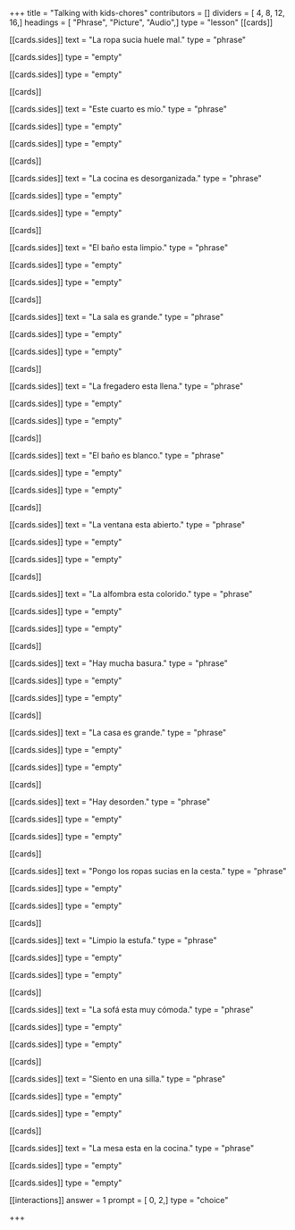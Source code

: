 +++
title = "Talking with kids-chores"
contributors = []
dividers = [ 4, 8, 12, 16,]
headings = [ "Phrase", "Picture", "Audio",]
type = "lesson"
[[cards]]

[[cards.sides]]
text = "La ropa sucia huele mal."
type = "phrase"

[[cards.sides]]
type = "empty"

[[cards.sides]]
type = "empty"

[[cards]]

[[cards.sides]]
text = "Este cuarto es mío."
type = "phrase"

[[cards.sides]]
type = "empty"

[[cards.sides]]
type = "empty"

[[cards]]

[[cards.sides]]
text = "La cocina es desorganizada."
type = "phrase"

[[cards.sides]]
type = "empty"

[[cards.sides]]
type = "empty"

[[cards]]

[[cards.sides]]
text = "El baño esta limpio."
type = "phrase"

[[cards.sides]]
type = "empty"

[[cards.sides]]
type = "empty"

[[cards]]

[[cards.sides]]
text = "La sala es grande."
type = "phrase"

[[cards.sides]]
type = "empty"

[[cards.sides]]
type = "empty"

[[cards]]

[[cards.sides]]
text = "La fregadero esta llena."
type = "phrase"

[[cards.sides]]
type = "empty"

[[cards.sides]]
type = "empty"

[[cards]]

[[cards.sides]]
text = "El baño es blanco."
type = "phrase"

[[cards.sides]]
type = "empty"

[[cards.sides]]
type = "empty"

[[cards]]

[[cards.sides]]
text = "La ventana esta abierto."
type = "phrase"

[[cards.sides]]
type = "empty"

[[cards.sides]]
type = "empty"

[[cards]]

[[cards.sides]]
text = "La alfombra esta colorido."
type = "phrase"

[[cards.sides]]
type = "empty"

[[cards.sides]]
type = "empty"

[[cards]]

[[cards.sides]]
text = "Hay mucha basura."
type = "phrase"

[[cards.sides]]
type = "empty"

[[cards.sides]]
type = "empty"

[[cards]]

[[cards.sides]]
text = "La casa es grande."
type = "phrase"

[[cards.sides]]
type = "empty"

[[cards.sides]]
type = "empty"

[[cards]]

[[cards.sides]]
text = "Hay desorden."
type = "phrase"

[[cards.sides]]
type = "empty"

[[cards.sides]]
type = "empty"

[[cards]]

[[cards.sides]]
text = "Pongo los ropas sucias en la cesta."
type = "phrase"

[[cards.sides]]
type = "empty"

[[cards.sides]]
type = "empty"

[[cards]]

[[cards.sides]]
text = "Limpio la estufa."
type = "phrase"

[[cards.sides]]
type = "empty"

[[cards.sides]]
type = "empty"

[[cards]]

[[cards.sides]]
text = "La sofá esta muy cómoda."
type = "phrase"

[[cards.sides]]
type = "empty"

[[cards.sides]]
type = "empty"

[[cards]]

[[cards.sides]]
text = "Siento en una silla."
type = "phrase"

[[cards.sides]]
type = "empty"

[[cards.sides]]
type = "empty"

[[cards]]

[[cards.sides]]
text = "La mesa esta en la cocina."
type = "phrase"

[[cards.sides]]
type = "empty"

[[cards.sides]]
type = "empty"

[[interactions]]
answer = 1
prompt = [ 0, 2,]
type = "choice"

+++
